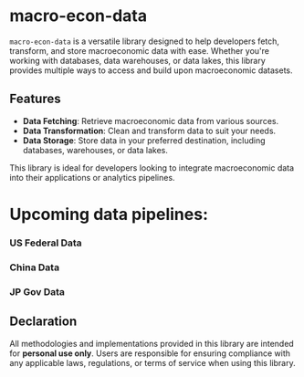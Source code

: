 # macro-econ-data

`macro-econ-data` is a versatile library designed to help developers fetch, transform, and store macroeconomic data with ease. Whether you're working with databases, data warehouses, or data lakes, this library provides multiple ways to access and build upon macroeconomic datasets.

## Features
- **Data Fetching**: Retrieve macroeconomic data from various sources.
- **Data Transformation**: Clean and transform data to suit your needs.
- **Data Storage**: Store data in your preferred destination, including databases, warehouses, or data lakes.

This library is ideal for developers looking to integrate macroeconomic data into their applications or analytics pipelines.

# Upcoming data pipelines:
### US Federal Data
### China Data
### JP Gov Data

## Declaration
All methodologies and implementations provided in this library are intended for **personal use only**. Users are responsible for ensuring compliance with any applicable laws, regulations, or terms of service when using this library.
